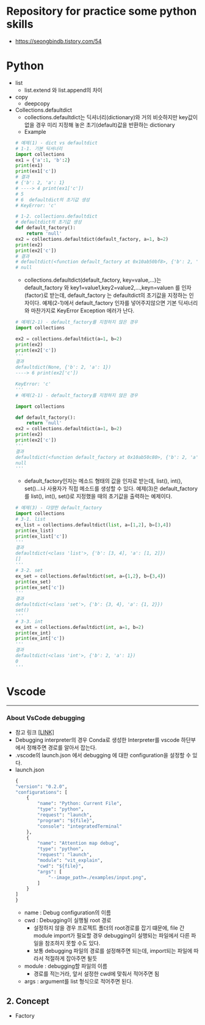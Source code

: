 # Repository for practice some python skills
- https://seongbindb.tistory.com/54
# Python
 - list
    - list.extend 와 list.append의 차이
 - copy
    - deepcopy   
 - Collections.defaultdict
    - collections.defaultdict는 딕셔너리(dictionary)와 거의 비슷하지만 key값이 없을 경우 미리 지정해 놓은 초기(default)값을 반환하는 dictionary
    - Example 
    ```python
    # 예제(1) - dict vs defaultdict
    # 1-1. 기본 딕셔너리
    import collections
    ex1 = {'a':1, 'b':2}
    print(ex1)
    print(ex1['c'])
    # 결과
    # {'b': 2, 'a': 1}
    # ----> 4 print(ex1['c'])
    # 5
    # 6  defaultdict의 초기값 생성
    # KeyError: 'c'
    
    # 1-2. collections.defaultdict
    # defaultdict의 초기값 생성
    def default_factory():
        return 'null'
    ex2 = collections.defaultdict(default_factory, a=1, b=2)
    print(ex2)
    print(ex2['c'])
    # 결과
    # defaultdict(<function default_factory at 0x10ab50bf8>, {'b': 2, 'a': 1})
    # null
    ```
    - collections.defaultdict(default_factory, key=value,...)는 default_factory 와 key1=value1,key2=value2,...,keyn=valuen 를 인자(factor)로 받는데, default_factory 는 defaultdict의 초기값을 지정하는 인자이다. 예제(2-1)에서 default_factory 인자를 넣어주지않으면 기본 딕셔너리와 마찬가지로 KeyError Exception 에러가 난다.
    ```python
    # 예제(2-1) - default_factory를 지정하지 않은 경우
    import collections

    ex2 = collections.defaultdict(a=1, b=2)
    print(ex2)
    print(ex2['c'])
    '''
    결과
    defaultdict(None, {'b': 2, 'a': 1})
    ----> 6 print(ex2['c'])

    KeyError: 'c'
    '''
    # 예제(2-1) - default_factory를 지정하지 않은 경우

    import collections

    def default_factory():
        return 'null'
    ex2 = collections.defaultdict(a=1, b=2)
    print(ex2)
    print(ex2['c'])
    '''
    결과
    defaultdict(<function default_factory at 0x10ab50c80>, {'b': 2, 'a': 1})
    null
    '''
    ```
    - default_factory인자는 메소드 형태의 값을 인자로 받는데, list(), int(), set()...나 사용자가 직접 메소드를 생성할 수 있다. 예제(3)은 default_factory를 list(), int(), set()로 지정했을 때의 초기값을 출력하는 예제이다.
    ```python
    # 예제(3) - 다양한 default_factory
    import collections
    # 3-1. list
    ex_list = collections.defaultdict(list, a=[1,2], b=[3,4])
    print(ex_list)
    print(ex_list['c'])
    '''
    결과
    defaultdict(<class 'list'>, {'b': [3, 4], 'a': [1, 2]})
    []
    '''
    # 3-2. set
    ex_set = collections.defaultdict(set, a={1,2}, b={3,4})
    print(ex_set)
    print(ex_set['c'])
    '''
    결과
    defaultdict(<class 'set'>, {'b': {3, 4}, 'a': {1, 2}})
    set()
    '''
    # 3-3. int
    ex_int = collections.defaultdict(int, a=1, b=2)
    print(ex_int)
    print(ex_int['c'])
    '''
    결과
    defaultdict(<class 'int'>, {'b': 2, 'a': 1})
    0
    '''
    ```

# Vscode
-------------------
### About VsCode debugging
  - 참고 링크 [[LINK]](https://stackoverflow.com/questions/38623138/vscode-how-to-set-working-directory-for-debug)
  - Debugging interpreter의 경우 Conda로 생성한 Interpreter를 vscode 하단부에서 정해주면 경로를 알아서 잡는다.
  - .vscode의 launch.json 에서 debugging 에 대한 configuration을 설정할 수 있다.
  - launch.json 
    ```python
    {
    "version": "0.2.0",
    "configurations": [
        {
            "name": "Python: Current File",
            "type": "python",
            "request": "launch",
            "program": "${file}",
            "console": "integratedTerminal"
        },
        {
            "name": "Attention map debug",
            "type": "python",
            "request": "launch",
            "module": "vit_explain",
            "cwd": "${file}",
            "args": [
                "--image_path=./examples/input.png",
            ]
        }
    ]
    }
    ```
    -  name : Debug configuration의 이름
    -  cwd : Debugging이 실행될 root 경로
        - 설정하지 않을 경우 프로젝트 폴더의 root경로를 잡기 떄문에, file 간 module import가 필요할 경우 debugging이 실행되는 파일에서 다른 파일을 참조하지 못할 수도 있다.
        - 보통 debugging 파일의 경로를 설정해주면 되는데, import되는 파일에 따라서 적절하게 잡아주면 될듯
    -  module : debugging할 파일의 이름
        - 경로를 적는거라, 앞서 설정한 cwd에 맞춰서 적어주면 됨
    -  args : argument를 list 형식으로 적어주면 된다.
## 2. Concept
  - Factory 
  

  


